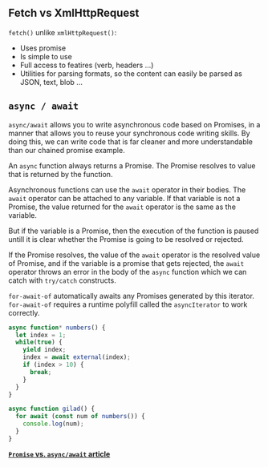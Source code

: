 ## Fetch vs XmlHttpRequest
`fetch()` unlike `xmlHttpRequest()`:
* Uses promise
* Is simple to use
* Full access to featires (verb, headers ...)
* Utilities for parsing formats, so the content can easily be parsed as JSON, text, blob ...

## `async / await`
`async/await` allows you to write asynchronous code based on Promises, in a manner that allows you to reuse your synchronous code writing skills. By doing this, we can write code that is far cleaner and more understandable than our chained promise example.

An `async` function always returns a Promise. The Promise resolves to value that is returned by the function.

Asynchronous functions can use the `await` operator in their bodies. The `await` operator can be attached to any variable. If that variable is not a Promise, the value returned for the `await` operator is the same as the variable.

But if the variable is a Promise, then the execution of the function is paused untill it is clear whether the Promise is going to be resolved or rejected.

If the Promise resolves, the value of the `await` operator is the resolved value of Promise, and if the variable is a promise that gets rejected, the `await` operator throws an error in the body of the `async` function which we can catch with `try/catch` constructs.

`for-await-of` automatically awaits any Promises generated by this iterator. `for-await-of` requires a runtime polyfill called the `asyncIterator` to work correctly.

```javascript
async function* numbers() {
  let index = 1;
  while(true) {
    yield index;
    index = await external(index);
    if (index > 10) {
      break;
    }
  }
}

async function gilad() {
  for await (const num of numbers()) {
    console.log(num);
  }
}
```

__[`Promise` vs. `async/await` article](https://hackernoon.com/6-reasons-why-javascripts-async-await-blows-promises-away-tutorial-c7ec10518dd9)__
